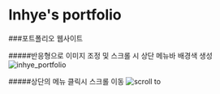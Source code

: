 # Inhye's portfolio
###포트폴리오 웹사이트

#####반응형으로 이미지 조정 및 스크롤 시 상단 메뉴바 배경색 생성
![inhye_portfolio](https://user-images.githubusercontent.com/51586135/148680327-25e6408d-f503-454b-bfdf-57eb731092a4.gif)

#####상단의 메뉴 클릭시 스크롤 이동
![scroll to](https://user-images.githubusercontent.com/51586135/148680711-f2383a7f-13b2-4e6c-84a3-7bb8c58ab011.gif)
